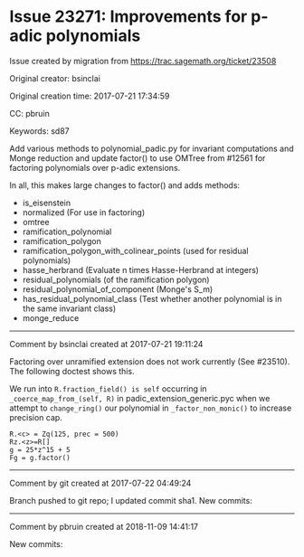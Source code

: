 # Issue 23271: Improvements for p-adic polynomials

Issue created by migration from https://trac.sagemath.org/ticket/23508

Original creator: bsinclai

Original creation time: 2017-07-21 17:34:59

CC:  pbruin

Keywords: sd87

Add various methods to polynomial_padic.py for invariant computations and Monge reduction and update factor() to use OMTree from #12561 for factoring polynomials over p-adic extensions.

In all, this makes large changes to factor() and adds methods:
 - is_eisenstein
 - normalized (For use in factoring)
 - omtree
 - ramification_polynomial
 - ramification_polygon
 - ramification_polygon_with_colinear_points (used for residual polynomials)
 - hasse_herbrand (Evaluate n times Hasse-Herbrand at integers)
 - residual_polynomials (of the ramification polygon)
 - residual_polynomial_of_component (Monge's S_m)
 - has_residual_polynomial_class (Test whether another polynomial is in the same invariant class)
 - monge_reduce


---

Comment by bsinclai created at 2017-07-21 19:11:24

Factoring over unramified extension does not work currently (See #23510).  The following doctest shows this.

We run into `R.fraction_field() is self` occurring in `_coerce_map_from_(self, R)` in padic_extension_generic.pyc when we attempt to `change_ring()` our polynomial in `_factor_non_monic()` to increase precision cap. 


```
R.<c> = Zq(125, prec = 500)
Rz.<z>=R[]
g = 25*z^15 + 5
Fg = g.factor()
```



---

Comment by git created at 2017-07-22 04:49:24

Branch pushed to git repo; I updated commit sha1. New commits:


---

Comment by pbruin created at 2018-11-09 14:41:17

New commits:
